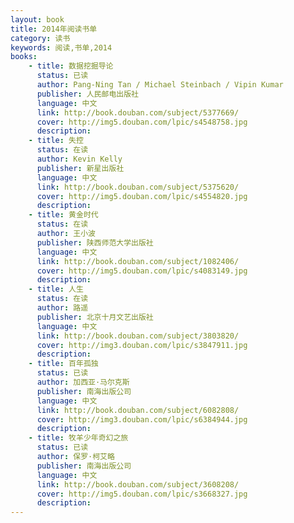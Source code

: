 ```yaml
---
layout: book
title: 2014年阅读书单
category: 读书
keywords: 阅读,书单,2014
books: 
    - title: 数据挖掘导论
      status: 已读
      author: Pang-Ning Tan / Michael Steinbach / Vipin Kumar 
      publisher: 人民邮电出版社
      language: 中文
      link: http://book.douban.com/subject/5377669/
      cover: http://img5.douban.com/lpic/s4548758.jpg
      description: 
    - title: 失控
      status: 在读
      author: Kevin Kelly
      publisher: 新星出版社
      language: 中文
      link: http://book.douban.com/subject/5375620/
      cover: http://img5.douban.com/lpic/s4554820.jpg
      description: 
    - title: 黄金时代
      status: 在读
      author: 王小波
      publisher: 陕西师范大学出版社
      language: 中文
      link: http://book.douban.com/subject/1082406/
      cover: http://img5.douban.com/lpic/s4083149.jpg
      description:
    - title: 人生
      status: 在读
      author: 路遥
      publisher: 北京十月文艺出版社
      language: 中文
      link: http://book.douban.com/subject/3803820/
      cover: http://img3.douban.com/lpic/s3847911.jpg
      description:
    - title: 百年孤独
      status: 已读
      author: 加西亚·马尔克斯
      publisher: 南海出版公司
      language: 中文
      link: http://book.douban.com/subject/6082808/
      cover: http://img3.douban.com/lpic/s6384944.jpg
      description: 
    - title: 牧羊少年奇幻之旅
      status: 已读
      author: 保罗·柯艾略
      publisher: 南海出版公司
      language: 中文
      link: http://book.douban.com/subject/3608208/
      cover: http://img5.douban.com/lpic/s3668327.jpg
      description:
---
```


